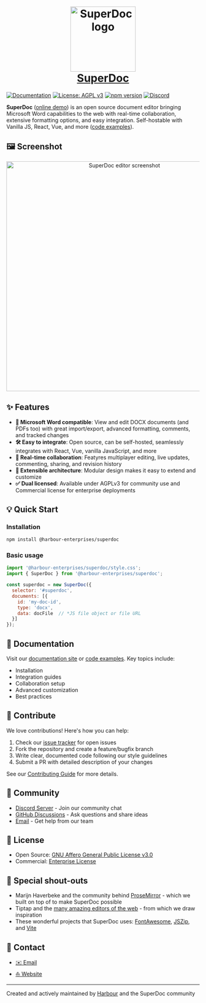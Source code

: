 
<h1 align="center">
  <a href="https://www.superdoc.dev" target="_blank">
    <img alt="SuperDoc logo" src="https://storage.googleapis.com/public_statichosting/SuperDocHomepage/logo.webp" width="170px" height="auto" />
  </a>
  <BR />
  <a href="https://www.superdoc.dev" target="_blank">
    SuperDoc
  </a>
</h1>

[![Documentation](https://img.shields.io/badge/docs-available-1355ff.svg)](https://docs.superdoc.dev/)
[![License: AGPL v3](https://img.shields.io/badge/License-AGPL%20v3-1355ff.svg)](https://www.gnu.org/licenses/agpl-3.0)
[![npm version](https://img.shields.io/npm/v/@harbour-enterprises/superdoc.svg?color=1355ff)](https://www.npmjs.com/package/@harbour-enterprises/superdoc)
[![Discord](https://img.shields.io/badge/discord-join-1355ff)](https://discord.gg/FBeRDqWy)

<strong>SuperDoc</strong> (<a href="https://www.superdoc.dev)" target="_blank">online demo</a>) is an open source document editor bringing Microsoft Word capabilities to the web with real-time collaboration, extensive formatting options, and easy integration. Self-hostable with Vanilla JS, React, Vue, and more (<a href="https://github.com/Harbour-Enterprises/SuperDoc/tree/main/examples)" target="_blank">code examples</a>).

## 🖼️ Screenshot

<div align="center">
  <a href="https://www.superdoc.dev" target="_blank">
    <img alt="SuperDoc editor screenshot" src="https://storage.googleapis.com/public_statichosting/SuperDocHomepage/screeenshot.png" width="600px" height="auto" />
  </a>
</div>

## ✨ Features

- **📝 Microsoft Word compatible**: View and edit DOCX documents (and PDFs too) with great import/export, advanced formatting, comments, and tracked changes
- **🛠️ Easy to integrate**: Open source, can be self-hosted, seamlessly integrates with React, Vue, vanilla JavaScript, and more
- **👥 Real-time collaboration**: Featyres multiplayer editing, live updates, commenting, sharing, and revision history
- **📐 Extensible architecture**: Modular design makes it easy to extend and customize
- **✅ Dual licensed**: Available under AGPLv3 for community use and Commercial license for enterprise deployments

## 💡 Quick Start

### Installation

```bash
npm install @harbour-enterprises/superdoc
```

### Basic usage

```javascript
import '@harbour-enterprises/superdoc/style.css';
import { SuperDoc } from '@harbour-enterprises/superdoc';

const superdoc = new SuperDoc({
  selector: '#superdoc',
  documents: [{
    id: 'my-doc-id',
    type: 'docx',
    data: docFile  // *JS file object or file URL
  }]
});
```

## 📖 Documentation

Visit our <a href="https://docs.superdoc.dev" target="_blank">documentation site</a> or <a href="https://docs.superdoc.dev" target="_blank">code examples</a>. Key topics include:

- Installation
- Integration guides
- Collaboration setup
- Advanced customization
- Best practices

## 🤝 Contribute

We love contributions! Here's how you can help:

1. Check our [issue tracker](https://github.com/Harbour-Enterprises/SuperDoc/issues) for open issues
2. Fork the repository and create a feature/bugfix branch
3. Write clear, documented code following our style guidelines
4. Submit a PR with detailed description of your changes

See our [Contributing Guide](CONTRIBUTING.md) for more details.

## 💬 Community

- [Discord Server](https://discord.gg/FBeRDqWy) - Join our community chat
- [GitHub Discussions](https://github.com/Harbour-Enterprises/SuperDoc/discussions) - Ask questions and share ideas
- [Email](mailto:q@superdoc.dev) - Get help from our team

## 📄 License

- Open Source: [GNU Affero General Public License v3.0](https://www.gnu.org/licenses/agpl-3.0.html)
- Commercial: [Enterprise License](https://www.harbourshare.com/request-a-demo)

## 🙌 Special shout-outs

- Marijn Haverbeke and the community behind <a href="https://prosemirror.net" target="_blank">ProseMirror</a> - which we built on top of to make SuperDoc possible
- Tiptap and the <a href="https://github.com/JefMari/awesome-wysiwyg-editors" target="_blank">many amazing editors of the web</a> - from which we draw inspiration
- These wonderful projects that SuperDoc uses: <a href="https://fontawesome.com/" target="_blank">FontAwesome</a>, <a href="https://stuk.github.io/jszip/" target="_blank">JSZip</a>, and <a href="https://vite.dev" target="_blank">Vite</a>

## 📱 Contact

- [✉️ Email](mailto:q@superdoc.dev?subject=[SuperDoc]%20Project%20inquiry)
- [⛵️ Website](https://superdoc.dev)


---

Created and actively maintained by <a href="https://www.superdoc.dev" target="_blank">Harbour</a> and the SuperDoc community
